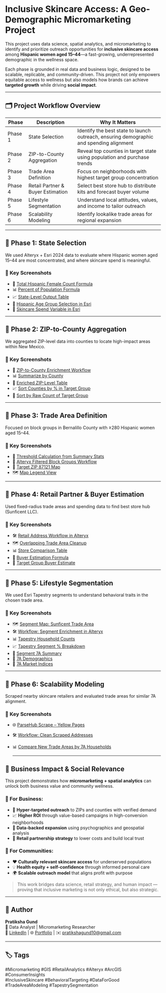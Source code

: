 # Inclusive Skincare Access: A Geo-Demographic Micromarketing Project

This project uses data science, spatial analytics, and micromarketing to identify and prioritize outreach opportunities for **inclusive skincare access** among **Hispanic women aged 15–44**—a fast-growing, underrepresented demographic in the wellness space.

Each phase is grounded in real data and business logic, designed to be scalable, replicable, and community-driven. This project not only empowers equitable access to wellness but also models how brands can achieve **targeted growth** while driving **social impact**.

---

## 🗂️ Project Workflow Overview

| Phase | Description | Why It Matters |
|-------|-------------|----------------|
| Phase 1 | State Selection | Identify the best state to launch outreach, ensuring demographic and spending alignment |
| Phase 2 | ZIP-to-County Aggregation | Reveal top counties in target state using population and purchase trends |
| Phase 3 | Trade Area Definition | Focus on neighborhoods with highest target group concentration |
| Phase 4 | Retail Partner & Buyer Estimation | Select best store hub to distribute kits and forecast buyer volume |
| Phase 5 | Lifestyle Segmentation | Understand local attitudes, values, and income to tailor outreach |
| Phase 6 | Scalability Modeling | Identify lookalike trade areas for regional expansion |

---

## 📍 Phase 1: State Selection

We used Alteryx + Esri 2024 data to evaluate where Hispanic women aged 15–44 are most concentrated, and where skincare spend is meaningful.

### 📸 Key Screenshots
- 🧮 [Total Hispanic Female Count Formula](./assets/alteryx_formula_sum_hispanic_females_15_44.png)
- 📊 [Percent of Population Formula](./assets/alteryx_formula_percent_hispanic_females_15_44.png)
- 📈 [State-Level Output Table](./assets/alteryx_output_state_selection_hispanic_spend.png)
- 🔎 [Hispanic Age Group Selection in Esri](./assets/esri_data_browser_hispanic_age_selection.png)
- 💄 [Skincare Spend Variable in Esri](./assets/esri_data_browser_cosmetics_spending_variable.png)

---

## 📍 Phase 2: ZIP-to-County Aggregation

We aggregated ZIP-level data into counties to locate high-impact areas within New Mexico.

### 📸 Key Screenshots
- 🔧 [ZIP-to-County Enrichment Workflow](./assets/alteryx_workflow_zipcode_enrichment_and_county_join.png)
- 📊 [Summarize by County](./assets/alteryx_summarize_groupby_county_metrics.png)
- 📍 [Enriched ZIP-Level Table](./assets/zip_level_enrichment_table.png)
- 📈 [Sort Counties by % in Target Group](./assets/alteryx_sort_county_by_usergroup_percentage.png)
- 🧮 [Sort by Raw Count of Target Group](./assets/alteryx_sort_counties_by_total_target_group.png)

---

## 📍 Phase 3: Trade Area Definition

Focused on block groups in Bernalillo County with ≥280 Hispanic women aged 15–44.

### 📸 Key Screenshots
- 🧮 [Threshold Calculation from Summary Stats](./assets/alteryx_profile_statistics_hisp1545_threshold.png)
- 📍 [Alteryx Filtered Block Groups Workflow](./assets/alteryx_map_and_workflow_filtered_trade_areas.png)
- 📌 [Target ZIP 87121 Map](./assets/arcgis_trade_area_map_target_zip_87121.png)
- 🗺 [Map Legend View](./assets/arcgis_trade_area_map_legend.png)

---

## 📍 Phase 4: Retail Partner & Buyer Estimation

Used fixed-radius trade areas and spending data to find best store hub (Sunficent LLC).

### 📸 Key Screenshots
- 🛠️ [Retail Address Workflow in Alteryx](./assets/alteryx_workflow_beauty_retailer_addresses_87121.png)
- 🗺 [Overlapping Trade Area Cleanup](./assets/arcgis_trade_area_map_remove_overlap_87121.png)
- 📊 [Store Comparison Table](./assets/alteryx_trade_area_comparison_87121.png)
- 🧮 [Buyer Estimation Formula](./assets/alteryx_estimate_total_buyers_sunficent.png)
- 🎯 [Target Group Buyer Estimate](./assets/alteryx_estimate_target_group_reach_sunficent.png)

---

## 📍 Phase 5: Lifestyle Segmentation

We used Esri Tapestry segments to understand behavioral traits in the chosen trade area.

### 📸 Key Screenshots
- 🗺 [Segment Map: Sunficent Trade Area](./assets/arcgis_tapestry_segments_trade_area_sunficent.png)
- 🛠️ [Workflow: Segment Enrichment in Alteryx](./assets/alteryx_workflow_enriched_trade_area_segmentation.png)
- 📊 [Tapestry Household Counts](./assets/alteryx_tapestry_segmentation_output_sunficent.png)
- 📈 [Tapestry Segment % Breakdown](./assets/alteryx_tapestry_segmentation_percentages_sunficent.png)
- 🧬 [Segment 7A Summary](./assets/tapestry_7A_summary_traits.png)
- 🧮 [7A Demographics](./assets/tapestry_7A_demographics_spending.png)
- 🧠 [7A Market Indices](./assets/tapestry_7A_market_profile_indices.png)

---

## 📍 Phase 6: Scalability Modeling

Scraped nearby skincare retailers and evaluated trade areas for similar 7A alignment.

### 📸 Key Screenshots
- 🌐 [ParseHub Scrape – Yellow Pages](./assets/parsehub_scrape_yellowpages_cosmetics_87120.png)
- 🛠️ [Workflow: Clean Scraped Addresses](./assets/alteryx_cleaning_scraped_addresses_87120.png)
- 📊 [Compare New Trade Areas by 7A Households](./assets/alteryx_trade_area_comparison_7A_expansion.png)

  ---

## 💼 Business Impact & Social Relevance

This project demonstrates how **micromarketing + spatial analytics** can unlock both business value and community wellness.

### 🔹 For Business:
- 🎯 **Hyper-targeted outreach** to ZIPs and counties with verified demand
- 📈 **Higher ROI** through value-based campaigns in high-conversion neighborhoods
- 🧭 **Data-backed expansion** using psychographics and geospatial analysis
- 🤝 **Retail partnership strategy** to lower costs and build local trust

### 🔹 For Communities:
- ❤️ **Culturally relevant skincare access** for underserved populations
- 💡 **Health equity + self-confidence** through informed personal care
- 🌍 **Scalable outreach model** that aligns profit with purpose

> This work bridges data science, retail strategy, and human impact — proving that inclusive marketing is not only ethical, but also strategic.

---

## 👤 Author

**Pratiksha Gund**  
📍 Data Analyst | Micromarketing Researcher  
🔗 [LinkedIn](https://www.linkedin.com/in/pratiksha-gund/) | 🌐 [Portfolio]() | ✉️ [pratikshagund10@gmail.com](mailto:pratikshagund10@gmail.com)

---

## 🏷 Tags

#Micromarketing #GIS #RetailAnalytics #Alteryx #ArcGIS #ConsumerInsights  
#InclusiveSkincare #BehavioralTargeting #DataForGood #TradeAreaModeling #TapestrySegmentation

